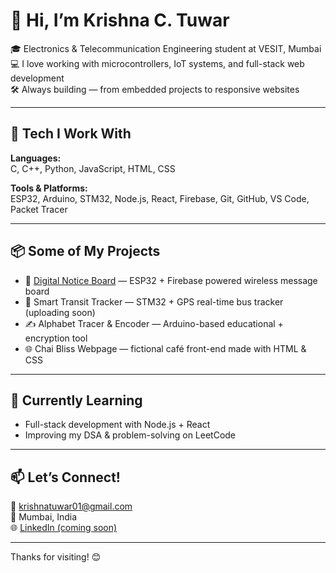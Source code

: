 # 👋 Hi, I’m Krishna C. Tuwar

🎓 Electronics & Telecommunication Engineering student at VESIT, Mumbai  
💻 I love working with microcontrollers, IoT systems, and full-stack web development  
🛠️ Always building — from embedded projects to responsive websites

---

## 🔧 Tech I Work With

**Languages:**  
C, C++, Python, JavaScript, HTML, CSS

**Tools & Platforms:**  
ESP32, Arduino, STM32, Node.js, React, Firebase, Git, GitHub, VS Code, Packet Tracer

---

## 📦 Some of My Projects

- 🔌 [Digital Notice Board](https://github.com/krishna-tuwar/digital-notice-board) — ESP32 + Firebase powered wireless message board
- 🧭 Smart Transit Tracker — STM32 + GPS real-time bus tracker (uploading soon)
- ✍️ Alphabet Tracer & Encoder — Arduino-based educational + encryption tool
- 🌐 Chai Bliss Webpage — fictional café front-end made with HTML & CSS

---

## 🌱 Currently Learning
- Full-stack development with Node.js + React  
- Improving my DSA & problem-solving on LeetCode

---

## 📫 Let’s Connect!

📧 krishnatuwar01@gmail.com  
📍 Mumbai, India  
🌐 [LinkedIn (coming soon)](https://linkedin.com/in/YOURUSERNAME)  

---

Thanks for visiting! 😊
